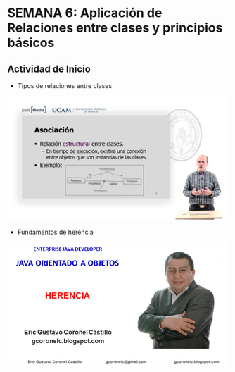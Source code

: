 # SEMANA 6: Aplicación de Relaciones entre clases y principios básicos

## Actividad de Inicio

- Tipos de relaciones entre clases

[![Tipos de Relaciones entre clases](https://raw.githubusercontent.com/gcoronelc/UCV_POO_202301-A2/main/Semana06/img/video1.jpg)](https://youtu.be/zvVzW4LzwTc)

- Fundamentos de herencia

[![Fundamentos de herencia](https://raw.githubusercontent.com/gcoronelc/UCV_POO_202301-A2/main/Semana06/img/video2.png)](https://youtu.be/Bks_bem3A4E)




